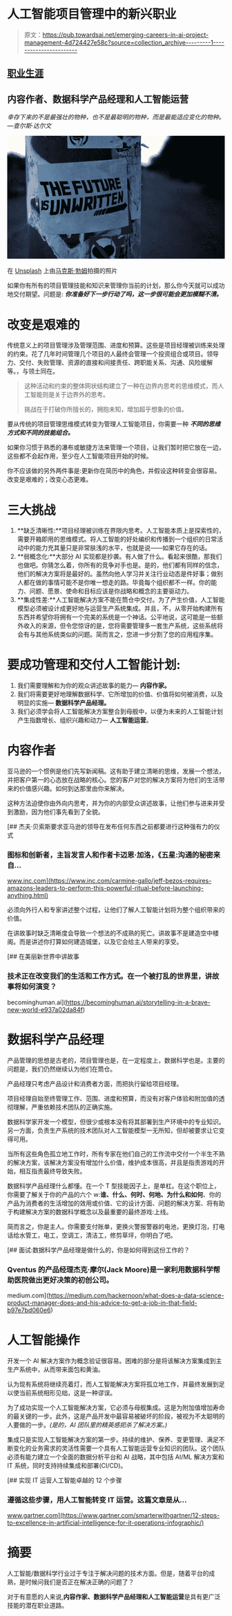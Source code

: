 # 人工智能项目管理中的新兴职业

> 原文：<https://pub.towardsai.net/emerging-careers-in-ai-project-management-4d724427e58c?source=collection_archive---------1----------------------->

## [职业生涯](https://towardsai.net/p/category/careers)

## 内容作者、数据科学产品经理和人工智能运营

*幸存下来的不是最强壮的物种，也不是最聪明的物种，而是最能适应变化的物种。—查尔斯·达尔文*

![](img/539d68b03d43ccd02a1ef1a0f291c074.png)

在 [Unsplash](https://unsplash.com/s/photos/text?utm_source=unsplash&utm_medium=referral&utm_content=creditCopyText) 上由[马克斯·勃姆](https://unsplash.com/@max_thehuman?utm_source=unsplash&utm_medium=referral&utm_content=creditCopyText)拍摄的照片

如果你有所有的项目管理技能和知识来管理你当前的计划，那么你今天就可以成功地交付期望。问题是: ***你准备好下一步行动了吗，这一步很可能会更加模糊不清。***

# 改变是艰难的

传统意义上的项目管理涉及管理范围、进度和预算。这些是项目经理被训练来处理的约束。花了几年时间管理几个项目的人最终会管理一个投资组合或项目。领导力、交付、失败管理、资源的直接和间接责任、跨职能关系、沟通、风险缓解等。，与领土同在。

> 这种活动和约束的整体网状结构建立了一种在边界内思考的思维模式，而人工智能则是关于边界外的思考。
> 
> 挑战在于打破你所擅长的，拥抱未知，增加超乎想象的价值。

要从传统的项目管理思维模式转变为管理人工智能项目，你需要一种 ***不同的思维方式和不同的技能组合。***

如果你习惯于熟悉的瀑布或敏捷方法来管理一个项目，让我们暂时把它放在一边，这些都不会起作用，至少在人工智能项目开始的时候。

你不应该做的另外两件事是:更新你在简历中的角色，并假设这种转变会很容易。改变是艰难的；改变心态更难。

# 三大挑战

1.  **缺乏清晰性:**项目经理被训练在界限内思考。人工智能本质上是探索性的，需要开箱即用的思维模式。将人工智能的好处编织和传播到一个组织的日常活动中的能力充其量只是非常肤浅的水平，也就是说——如果它存在的话。
2.  **弱概念化:**大部分 AI 实现都是抄袭。有人做了什么。看起来很酷，那我们也做吧。你猜怎么着，你所有的竞争对手也是。是的，他们都有同样的信念，他们的解决方案将是最好的。虽然向他人学习并关注行业动态是件好事；做别人都在做的事情可能不是你唯一想走的路。毕竟每个组织都不一样。你的能力、问题、愿景、使命和目标应该是你战略和概念的主要驱动力。
3.  **集成性差:**人工智能解决方案不能在筒仓中交付。为了产生价值，人工智能模型必须被设计成更好地与运营生产系统集成。并且，不，从零开始构建所有东西并希望你将拥有一个完美的系统是一个神话。公平地说，这可能是一些额外收入的来源，但令您惊讶的是，您将需要管理多一套生产系统，这些系统将会有与其他系统类似的问题。简而言之，您进一步分割了您的应用程序集。

# 要成功管理和交付人工智能计划:

1.  我们需要理解和为你的观众讲述故事的能力— **内容作家。**
2.  我们将需要更好地理解数据科学、它所增加的价值、价值将如何被消费，以及明显的实施— **数据科学产品经理。**
3.  我们必须学会将人工智能解决方案整合到母舰中，以便为未来的人工智能计划产生指数增长、组织兴趣和动力— **人工智能运营**。

# 内容作者

亚马逊的一个惯例是他们先写新闻稿。这有助于建立清晰的思维，发展一个想法，并把客户第一的心态放在战略的核心。您的客户对您的解决方案将为他们的生活带来的价值感兴趣。如何到达那里由你来解决。

这种方法迫使你由外向内思考，并为你的内部受众讲述故事，让他们参与进来并受到激励，因为他们事先看到了全貌。

[](https://www.inc.com/carmine-gallo/jeff-bezos-requires-amazons-leaders-to-perform-this-powerful-ritual-before-launching-anything.html) [## 杰夫·贝索斯要求亚马逊的领导在发布任何东西之前都要进行这种强有力的仪式

### 图标和创新者，主旨发言人和作者卡迈恩·加洛，《五星:沟通的秘密来自…

www.inc.com](https://www.inc.com/carmine-gallo/jeff-bezos-requires-amazons-leaders-to-perform-this-powerful-ritual-before-launching-anything.html) 

必须向外行人和专家讲述整个过程，让他们了解人工智能计划将为整个组织带来的价值。

在讲故事时缺乏清晰度会导致一个想法的不成熟的死亡。讲故事不是建造空中楼阁。而是讲述你打算如何建造城堡，以及它会给主人带来的享受。

[](https://becominghuman.ai/storytelling-in-a-brave-new-world-e937a02da84f) [## 在美丽新世界中讲故事

### 技术正在改变我们的生活和工作方式。在一个被打乱的世界里，讲故事将如何演变？

becominghuman.ai](https://becominghuman.ai/storytelling-in-a-brave-new-world-e937a02da84f) 

# 数据科学产品经理

产品管理的思想是古老的，项目管理也是，在一定程度上，数据科学也是。主要的问题是，我们仍然继续认为他们在筒仓。

产品经理只考虑产品设计和消费者方面，而把执行留给项目经理。

项目经理自始至终管理工作、范围、进度和预算，而没有对客户体验和附加值的透彻理解，严重依赖技术团队的正确实施。

数据科学家开发一个模型，但很少或根本没有将其部署到生产环境中的专业知识。另一方面，负责生产系统的技术团队对人工智能模型一无所知，但却被要求让它变得可用。

当所有这些角色孤立地工作时，所有专家在他们自己的工作流中交付一个半生不熟的解决方案，该解决方案没有增加什么价值，维护成本很高，并且是指责游戏的开始，相互指责最终导致失败。

数据科学产品经理什么都懂。在一个 T 型技能因子上，是单杠。在这个职位上，你需要了解关于你的产品的六个 w:**谁、什么、何时、何地、为什么和如何**、你的产品为消费者的生活增加的效用或价值、它的设计方面、问题的解决方案、将有助于构建解决方案的数据科学概念以及最重要的最终游戏:上线。

简而言之，你是主人。你需要支付账单，更换火警报警器的电池，更换灯泡，打电话给水管工，电工，空调工，清洁工，修剪草坪，你明白了吧。

 [## 面试:数据科学产品经理是做什么的，你是如何得到这份工作的？

### Qventus 的产品经理杰克·摩尔(Jack Moore)是一家利用数据科学帮助医院做出更好决策的初创公司。

medium.com](https://medium.com/hackernoon/what-does-a-data-science-product-manager-does-and-his-advice-to-get-a-job-in-that-field-b97e7bd060e6) 

# 人工智能操作

开发一个 AI 解决方案作为概念验证很容易。困难的部分是将该解决方案集成到主生产系统中，从而带来面包和黄油。

认为现有系统将继续亮着灯，而人工智能解决方案将孤立地工作，并最终发展到足以使当前系统相形见绌，这是一种谬误。

为了成功实现一个人工智能解决方案，它必须与母舰集成。这是为附加值增加寿命的最关键的一步。此外，这是产品开发中最容易被破坏的阶段，被视为不太聪明的人要做的一步。*(是的，AI 团队里的精英感扼杀了解决方案。)*

集成只是实现人工智能解决方案的第一步。持续的维护、保养、变更管理、满足不断变化的业务需求的灵活性需要一个具有人工智能运营专业知识的团队。这个团队必须有能力建立一个全面的数据分析平台和 AI 战略，其中包括 AI/ML 解决方案和 IT 系统，同时支持持续集成和部署(CI/CD)。

[](https://www.gartner.com/smarterwithgartner/12-steps-to-excellence-in-artificial-intelligence-for-it-operations-infographic/) [## 实现 IT 运营人工智能卓越的 12 个步骤

### 遵循这些步骤，用人工智能转变 IT 运营。这篇文章是从…

www.gartner.com](https://www.gartner.com/smarterwithgartner/12-steps-to-excellence-in-artificial-intelligence-for-it-operations-infographic/) 

# 摘要

人工智能/数据科学行业过于专注于解决问题的技术方面。但是，随着平台的成熟，是时候问我们是否正在解决正确的问题了？

对于有意愿的人来说,**内容作家、数据科学产品经理和人工智能运营**是具有更广泛技能的潜在职业道路。